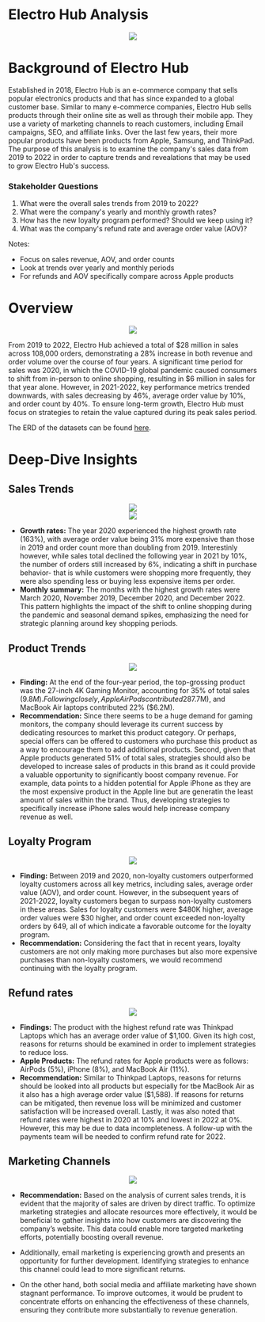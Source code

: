 # Electro Hub Analysis

<div align="center"> <img src="https://github.com/user-attachments/assets/a95d2548-e441-4df0-b588-39cc441667ec"/> </div>

# Background of Electro Hub

Established in 2018, Electro Hub is an e-commerce company that sells popular electronics products and that has since expanded to a global customer base. Similar to many e-commerce companies, Electro Hub  sells products through their online site as well as through their mobile app. They use a variety of marketing channels to reach customers, including Email campaigns, SEO, and affiliate links. Over the last few years, their more popular products have been products from Apple, Samsung, and ThinkPad. The purpose of this analysis is to examine the company's sales data from 2019 to 2022 in order to capture trends and revealations that may be used to grow Electro Hub's success.

### Stakeholder Questions

1. What were the overall sales trends from 2019 to 2022?
2. What were the company's yearly and monthly growth rates?
3. How has the new loyalty program performed? Should we keep using it?
4. What was the company's refund rate and average order value (AOV)?

Notes:
- Focus on sales revenue, AOV, and order counts
- Look at trends over yearly and monthly periods
- For refunds and AOV specifically compare across Apple products

# Overview

<div align="center"> <img src="https://github.com/user-attachments/assets/d077f5e9-11ed-4711-a3e3-caca2eb31173"/> </div>

From 2019 to 2022, Electro Hub achieved a total of $28 million in sales across 108,000 orders, demonstrating a 28% increase in both revenue and order volume over the course of four years. A significant time period for sales was 2020, in which the COVID-19 global pandemic caused consumers to shift from in-person to online shopping, resulting in $6 million in sales for that year alone. However, in 2021-2022, key performance metrics trended downwards, with sales decreasing by 46%, average order value by 10%, and order count by 40%. To ensure long-term growth, Electro Hub must focus on strategies to retain the value captured during its peak sales period.

The ERD of the datasets can be found [here](https://github.com/huizliang/Elist_Analysis/blob/main/Elist_ERD.png).

# Deep-Dive Insights

## Sales Trends
<div align="center"> <img src="https://github.com/user-attachments/assets/2ba5988f-2b38-48b7-827d-a72e7214e3a4"/> </div>


<div align="center"> <img src="https://github.com/user-attachments/assets/d957ddc1-6d0a-4303-8425-31c4e8029fe7"/> </div>

- **Growth rates:** The year 2020 experienced the highest growth rate (163%), with average order value being 31% more expensive than those in 2019 and order count more than doubling from 2019. Interestinly however, while  sales total declined the following year in 2021 by 10%, the number of orders still increased by 6%, indicating a shift in purchase behavior- that is while customers were shopping more frequently, they were also spending less or buying less expensive items per order.
- **Monthly summary:** The months with the highest growth rates were March 2020, November 2019, December 2020, and December 2022. This pattern highlights the impact of the shift to online shopping during the pandemic and seasonal demand spikes, emphasizing the need for strategic planning around key shopping periods.

## Product Trends
<div align="center"> <img src="https://github.com/user-attachments/assets/bec17fa8-f4c3-4d24-9a56-b350215d47c1"/> </div>

- **Finding:** At the end of the four-year period, the top-grossing product was the 27-inch 4K Gaming Monitor, accounting for 35% of total sales ($9.8M). Following closely, Apple AirPods contributed 28% of sales ($7.7M), and MacBook Air laptops contributed 22% ($6.2M).
- **Recommendation:** Since there seems to be a huge demand for gaming monitors, the company should leverage its current success by dedicating resources to market this product category. Or perhaps, special offers can be offered to customers who purchase this product as a way to encourage them to add additional products. Second, given that Apple products generated 51% of total sales, strategies should also be developed to increase sales of products in this brand as it could provide a valuable opportunity to significantly boost company revenue. For example, data points to a hidden potential for Apple iPhone as they are the most expensive product in the Apple line but are generatin the least amount of sales within the brand. Thus, developing strategies to specifically increase iPhone sales would help increase company revenue as well.

## Loyalty Program
<div align="center"> <img src="https://github.com/user-attachments/assets/834f4d28-36e3-45d6-8d30-f9d38839517a"/> </div>

- **Finding:** Between 2019 and 2020, non-loyalty customers outperformed loyalty customers across all key metrics, including sales, average order value (AOV), and order count. However, in the subsequent years of 2021-2022, loyalty customers began to surpass non-loyalty customers in these areas. Sales for loyalty customers were $480K higher, average order values were $30 higher, and order count exceeded non-loyalty orders by 649, all of which indicate a favorable outcome for the loyalty program.
- **Recommendation:** Considering the fact that in recent years, loyalty customers are not only making more purchases but also more expensive purchases than non-loyalty customers, we would recommend continuing with the loyalty program. 

## Refund rates

<div align="center"> <img src="https://github.com/user-attachments/assets/cfdc34bf-1aab-4cd8-8371-96ea78fcc986"/> </div>

- **Findings:** The product with the highest refund rate was Thinkpad Laptops which has an average order value of $1,100. Given its high cost, reasons for returns should be examined in order to implement strategies to reduce loss. 
- **Apple Products:** The refund rates for Apple products were as follows: AirPods (5%), iPhone (8%), and MacBook Air (11%). 
- **Recommendation:** Similar to Thinkpad Laptops, reasons for returns should be looked into all products but especially for tbe MacBook Air as it also has a high average order value ($1,588). If reasons for returns can be mitigated, then revenue loss will be minimized and customer satisfaction will be increased overall. Lastly, it was also noted that refund rates were highest in 2020 at 10% and lowest in 2022 at 0%. However, this may be due to data incompleteness. A follow-up with the payments team will be needed to confirm refund rate for 2022.


## Marketing Channels


<div align="center"> <img src="https://github.com/user-attachments/assets/38097a8e-8eb2-44a5-9d0c-41890f9e115c"/> </div>
 
- **Recommendation:** Based on the analysis of current sales trends, it is evident that the majority of sales are driven by direct traffic. To optimize marketing strategies and allocate resources more effectively, it would be beneficial to gather insights into how customers are discovering the company’s website. This data could enable more targeted marketing efforts, potentially boosting overall revenue.

-  Additionally, email marketing is experiencing growth and presents an opportunity for further development. Identifying strategies to enhance this channel could lead to more significant returns.

- On the other hand, both social media and affiliate marketing have shown stagnant performance. To improve outcomes, it would be prudent to concentrate efforts on enhancing the effectiveness of these channels, ensuring they contribute more substantially to revenue generation.
